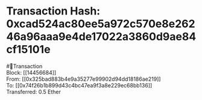 
Transaction Hash: 0xcad524ac80ee5a972c570e8e26246a96aaa9e4de17022a3860d9ae84cf15101e
====================================================================================
  
#💸Transaction  
Block: [[14456684]]  
From: [[0x325bad883b4e9a35277e99902d94dd18186ae219]]  
To: [[0x74f26b1b899d43c4bc47ea9f3a8e229ec68bb136]]  
Transferred: 0.5 Ether